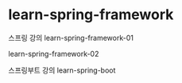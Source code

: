 # learn-spring-framework
스프링 강의
learn-spring-framework-01

learn-spring-framework-02

스프링부트 강의
learn-spring-boot

